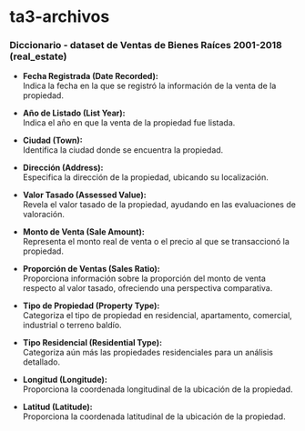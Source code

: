 # ta3-archivos


### Diccionario - dataset de Ventas de Bienes Raíces 2001-2018 (real_estate)

- **Fecha Registrada (Date Recorded):**  
  Indica la fecha en la que se registró la información de la venta de la propiedad.
  
- **Año de Listado (List Year):**  
  Indica el año en que la venta de la propiedad fue listada.
  
- **Ciudad (Town):**  
  Identifica la ciudad donde se encuentra la propiedad.
  
- **Dirección (Address):**  
  Especifica la dirección de la propiedad, ubicando su localización.
  
- **Valor Tasado (Assessed Value):**  
  Revela el valor tasado de la propiedad, ayudando en las evaluaciones de valoración.
  
- **Monto de Venta (Sale Amount):**  
  Representa el monto real de venta o el precio al que se transaccionó la propiedad.
  
- **Proporción de Ventas (Sales Ratio):**  
  Proporciona información sobre la proporción del monto de venta respecto al valor tasado, ofreciendo una perspectiva comparativa.
  
- **Tipo de Propiedad (Property Type):**  
  Categoriza el tipo de propiedad en residencial, apartamento, comercial, industrial o terreno baldío.
  
- **Tipo Residencial (Residential Type):**  
  Categoriza aún más las propiedades residenciales para un análisis detallado.
  
- **Longitud (Longitude):**  
  Proporciona la coordenada longitudinal de la ubicación de la propiedad.
  
- **Latitud (Latitude):**  
  Proporciona la coordenada latitudinal de la ubicación de la propiedad.
